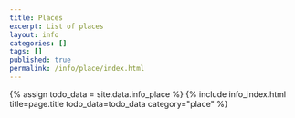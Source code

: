 ```yaml
---
title: Places
excerpt: List of places
layout: info
categories: []
tags: []
published: true
permalink: /info/place/index.html
---
```


{% assign todo_data = site.data.info_place %}
{% include info_index.html title=page.title todo_data=todo_data category="place" %}
